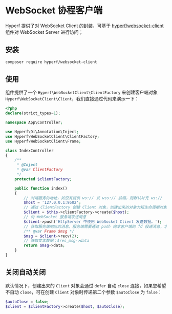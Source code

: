 # WebSocket 协程客户端

Hyperf 提供了对 WebSocket Client 的封装，可基于 [hyperf/websocket-client](https://github.com/hyperf-cloud/websocket-client) 组件对 WebSocket Server 进行访问；

## 安装

```bash
composer require hyperf/websocket-client
```

## 使用

组件提供了一个 `Hyperf\WebSocketClient\ClientFactory` 来创建客户端对象 `Hyperf\WebSocketClient\Client`，我们直接通过代码来演示一下：

```php
<?php
declare(strict_types=1);

namespace App\Controller;

use Hyperf\Di\Annotation\Inject;
use Hyperf\WebSocketClient\ClientFactory;
use Hyperf\WebSocketClient\Frame;

class IndexController
{
    /**
     * @Inject
     * @var ClientFactory
     */
    protected $clientFactory;

    public function index()
    {
        // 对端服务的地址，如没有提供 ws:// 或 wss:// 前缀，则默认补充 ws://
        $host = '127.0.0.1:9502';
        // 通过 ClientFactory 创建 Client 对象，创建出来的对象为短生命周期对象
        $client = $this->clientFactory->create($host);
        // 向 WebSocket 服务端发送消息
        $client->push('HttpServer 中使用 WebSocket Client 发送数据。');
        // 获取服务端响应的消息，服务端需要通过 push 向本客户端的 fd 投递消息，才能获取；以下设置超时时间 2s，接收到的数据类型为 Frame 对象。
        /** @var Frame $msg */
        $msg = $client->recv(2);
        // 获取文本数据：$res_msg->data
        return $msg->data;
    }
}
```

## 关闭自动关闭

默认情况下，创建出来的 `Client` 对象会通过 `defer` 自动 `close` 连接，如果您希望不自动 `close`，可在创建 `Client` 对象时传递第二个参数 `$autoClose` 为 `false`：

```php
$autoClose = false;
$client = $clientFactory->create($host, $autoClose);
```